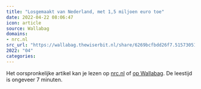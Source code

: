 ```yaml
---
title: "Losgemaakt van Nederland, met 1,5 miljoen euro toe"
date: 2022-04-22 08:06:47
icon: article
source: Wallabag
domains:
- nrc.nl
src_url: "https://wallabag.thewiserbit.nl/share/6269bcfbdd26f7.51573051"
2022: "04"
categories:
---
```

Het oorspronkelijke artikel kan je lezen op [nrc.nl](https://www.nrc.nl/nieuws/2022/04/21/losgemaakt-van-nederland-met-15-miljoen-euro-toe-a4116891) of [op Wallabag](https://wallabag.thewiserbit.nl/share/6269bcfbdd26f7.51573051). De leestijd is ongeveer 7 minuten.